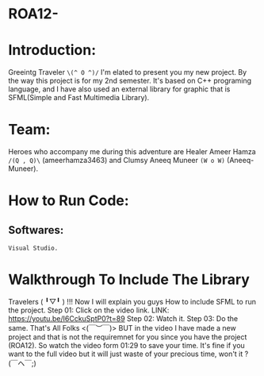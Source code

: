 # ROA12-
# Introduction:
Greeintg Traveler `\(^ O ^)/`
  I'm elated to present you my new project. By the way this project is for my 2nd semester. It's based on C++ programing language, and I have also used an external library for graphic that is SFML(Simple and Fast Multimedia Library).

# Team:
  Heroes who accompany me during this adventure are Healer Ameer Hamza `/(Q , Q)\` (ameerhamza3463) 
  and Clumsy Aneeq Muneer `(W o W)` (Aneeq-Muneer).

# How to Run Code:
  ## Softwares:
    Visual Studio.

# Walkthrough To Include The Library
  Travelers ( ╹▽╹ ) !!! Now I will explain you guys How to include SFML to run the project.
  Step 01: Click on the video link.
    LINK: https://youtu.be/I6CckuSptP0?t=89
  Step 02: Watch it.
  Step 03: Do the same.
  That's All Folks <(￣︶￣)>
  BUT in the video I have made a new project and that is not the requiremnet for you since you have the project (ROA12). So watch the video form 01:29 to save your time. It's fine if you want to the full video but it will just waste of your precious time, won't it ? (￣ヘ￣;)
  
  
